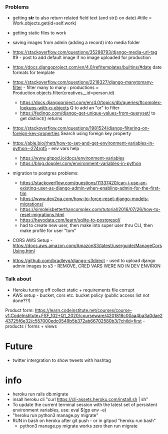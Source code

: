 ### Problems
* getting __str__ to also return related field text (and str() on date) #title = Work.objects.get(id=self.work)
* getting static files to work
* saving images from admin (adding a record) into media folder
* https://stackoverflow.com/questions/35288793/django-media-url-tag #9 - post to add default image if no image uploaded for production
* https://docs.djangoproject.com/en/4.0/ref/templates/builtins/#date date formats for template
* https://stackoverflow.com/questions/2218327/django-manytomany-filter - filter many to many : productions = Production.objects.filter(creatives__id=person.id)
    * https://docs.djangoproject.com/en/4.0/topics/db/queries/#complex-lookups-with-q-objects Q to add an "or" to filter
    * https://fedingo.com/django-get-unique-values-from-queryset/ to get distinct() returns
* https://stackoverflow.com/questions/1981524/django-filtering-on-foreign-key-properties Search using foreign key property
* https://able.bio/rhett/how-to-set-and-get-environment-variables-in-python--274rgt5 - env vars help
    * https://www.gitpod.io/docs/environment-variables
    * https://blog.doppler.com/environment-variables-in-python
* migration to postgres problems:
    * https://stackoverflow.com/questions/11337420/can-i-use-an-existing-user-as-django-admin-when-enabling-admin-for-the-first-tim
    * https://www.dev2qa.com/how-to-force-reset-django-models-migrations/
    * https://simpleisbetterthancomplex.com/tutorial/2016/07/26/how-to-reset-migrations.html
    * https://hevodata.com/learn/sqlite-to-postgresql/
    * had to create new user, then make into super user thru CLI, then make profile for user "tom"
    
* CORS AWS Setup - https://docs.aws.amazon.com/AmazonS3/latest/userguide/ManageCorsUsing.html
* https://github.com/bradleyg/django-s3direct - used to upload django admin images to s3 - REMOVE, CRED VARS WERE NO IN DEV ENVIRON

### Talk about
* Heroku turning off collect static + requirements file corrupt
* AWS setup - bucket, cors etc. bucket policy (public access list not done??!)

Product form: https://learn.codeinstitute.net/courses/course-v1:CodeInstitute+FSF_102+Q1_2020/courseware/4201818c00aa4ba3a0dae243725f6e32/c557000edc0549b5b372ab66702580b3/?child=first - products / forms + views


# Future
* twitter intergration to show tweets with hashtag


# info
* heroku run rails db:migrate
* insall heroku cli "curl https://cli-assets.heroku.com/install.sh | sh"
* To update the current terminal session with the latest set of persistent environment variables, use: eval $(gp env -e)
* "heroku run python3 manage.py migrate"
* RUN in bash on heroku after git push - or in gitpod "heroku run bash"
    * python3 manage.py migrate works zero then run migrate